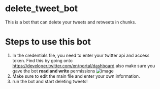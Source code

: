 # delete_tweet_bot
This is a bot that can delete your tweets and retweets in chunks.

# Steps to use this bot
1. In the credentials file, you need to enter your twitter api and access token. Find this by going onto https://developer.twitter.com/en/portal/dashboard
also make sure you gave the bot <b>read and write</b> permissions
![image](https://user-images.githubusercontent.com/89413517/177448098-2d2304ca-bfd9-44f9-8b43-28afb3a48b98.png)
2. Make sure to edit the main file and enter your own information.
3. run the bot and start deleting tweets!
